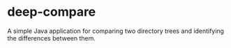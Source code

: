 # deep-compare
A simple Java application for comparing two directory trees and identifying the differences between them.
